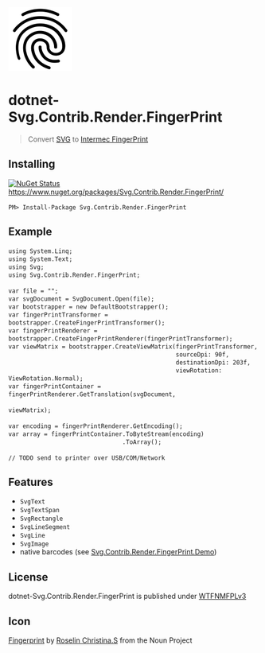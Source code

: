 ![Icon](assets/icon.png)

# dotnet-Svg.Contrib.Render.FingerPrint
> Convert [SVG](https://en.wikipedia.org/wiki/Scalable_Vector_Graphics) to [Intermec FingerPrint](http://www.adc-distribution.de/intermec_etikettendrucker/fingerprint_info.pdf)

## Installing

[![NuGet Status](http://img.shields.io/nuget/v/Svg.Contrib.Render.FingerPrint.svg?style=flat-square)](https://www.nuget.org/packages/Svg.Contrib.Render.FingerPrint/) https://www.nuget.org/packages/Svg.Contrib.Render.FingerPrint/

    PM> Install-Package Svg.Contrib.Render.FingerPrint

## Example

```
using System.Linq;
using System.Text;
using Svg;
using Svg.Contrib.Render.FingerPrint;

var file = "";
var svgDocument = SvgDocument.Open(file);
var bootstrapper = new DefaultBootstrapper();
var fingerPrintTransformer = bootstrapper.CreateFingerPrintTransformer();
var fingerPrintRenderer = bootstrapper.CreateFingerPrintRenderer(fingerPrintTransformer);
var viewMatrix = bootstrapper.CreateViewMatrix(fingerPrintTransformer,
                                               sourceDpi: 90f,
                                               destinationDpi: 203f,
                                               viewRotation: ViewRotation.Normal);
var fingerPrintContainer = fingerPrintRenderer.GetTranslation(svgDocument,
                                                              viewMatrix);

var encoding = fingerPrintRenderer.GetEncoding();
var array = fingerPrintContainer.ToByteStream(encoding)
                                .ToArray();

// TODO send to printer over USB/COM/Network
```

## Features

- `SvgText`
- `SvgTextSpan`
- `SvgRectangle`
- `SvgLineSegment`
- `SvgLine`
- `SvgImage`
- native barcodes (see [Svg.Contrib.Render.FingerPrint.Demo](../Svg.Contrib.Render.FingerPrint.Demo))


## License

dotnet-Svg.Contrib.Render.FingerPrint is published under [WTFNMFPLv3](https://github.com/dittodhole/WTFNMFPLv3)

## Icon

[Fingerprint](https://thenounproject.com/term/fingerprint/286941/) by [Roselin Christina.S](https://thenounproject.com/rosttarose) from the Noun Project
